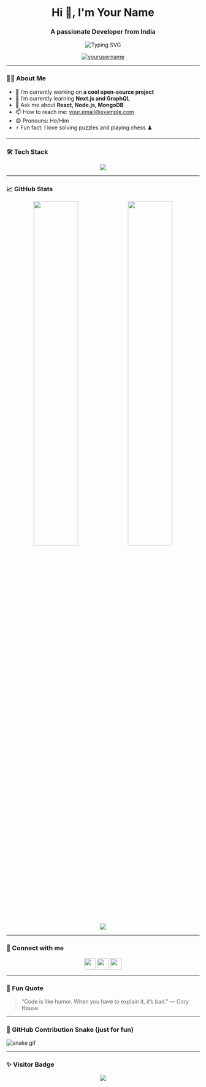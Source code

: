 <!-- TITLE -->
<h1 align="center">Hi 👋, I'm Your Name</h1>
<h3 align="center">A passionate Developer from India</h3>

<!-- BADGES & STATS -->
<p align="center">
  <img src="https://readme-typing-svg.herokuapp.com?font=Fira+Code&duration=2500&pause=1000&center=true&vCenter=true&width=435&lines=Full+Stack+Web+Developer;Open+Source+Contributor;Tech+Lover+%F0%9F%A4%96" alt="Typing SVG" />
</p>

<p align="center">
  <a href="https://github.com/yourusername">
    <img src="https://komarev.com/ghpvc/?username=yourusername&label=Profile%20views&color=0e75b6&style=flat" alt="yourusername" />
  </a>
</p>

---

### 🧑‍💻 About Me

- 🔭 I’m currently working on **a cool open-source project**
- 🌱 I’m currently learning **Next.js and GraphQL**
- 💬 Ask me about **React, Node.js, MongoDB**
- 📫 How to reach me: [your.email@example.com](mailto:your.email@example.com)
- 😄 Pronouns: He/Him
- ⚡ Fun fact: I love solving puzzles and playing chess ♟️

---

### 🛠️ Tech Stack

<p align="center">
  <img src="https://skillicons.dev/icons?i=js,ts,react,nextjs,nodejs,express,mongodb,html,css,tailwind,figma,vscode,github,python" />
</p>

---

### 📈 GitHub Stats

<p align="center">
  <img width="48%" src="https://github-readme-stats.vercel.app/api?username=yourusername&show_icons=true&theme=radical" />
  <img width="48%" src="https://github-readme-streak-stats.herokuapp.com/?user=yourusername&theme=radical" />
</p>

<p align="center">
  <img src="https://github-readme-stats.vercel.app/api/top-langs/?username=yourusername&layout=compact&theme=radical" />
</p>

---

### 🔗 Connect with me

<p align="center">
  <a href="https://linkedin.com/in/yourusername" target="blank"><img align="center" src="https://skillicons.dev/icons?i=linkedin" height="30" /></a>
  <a href="https://twitter.com/yourusername" target="blank"><img align="center" src="https://skillicons.dev/icons?i=twitter" height="30" /></a>
  <a href="https://instagram.com/yourusername" target="blank"><img align="center" src="https://skillicons.dev/icons?i=instagram" height="30" /></a>
</p>

---

### 🧠 Fun Quote

> “Code is like humor. When you have to explain it, it’s bad.” — Cory House

---

### 🐍 GitHub Contribution Snake (just for fun)

![snake gif](https://github.com/yourusername/yourusername/blob/output/github-contribution-grid-snake.svg)

---

### ✨ Visitor Badge

<p align="center">
  <img src="https://profile-counter.glitch.me/yourusername/count.svg" />
</p>

